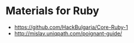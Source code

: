 # Materials for Ruby

* https://github.com/HackBulgaria/Core-Ruby-1
* http://mislav.uniqpath.com/poignant-guide/
